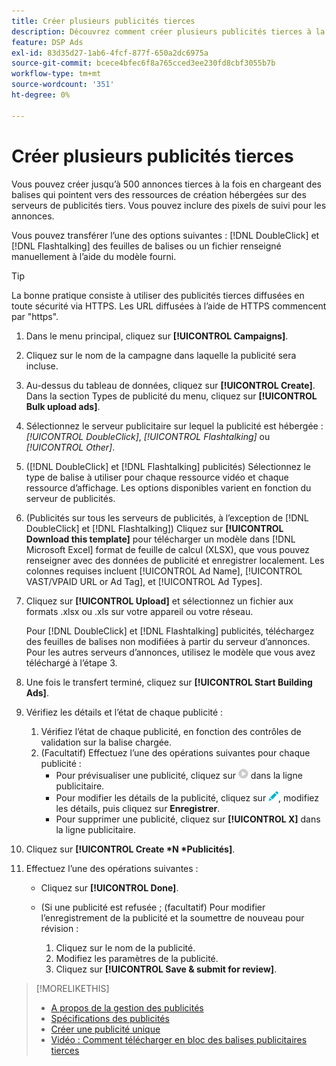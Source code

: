```yaml
---
title: Créer plusieurs publicités tierces
description: Découvrez comment créer plusieurs publicités tierces à la fois.
feature: DSP Ads
exl-id: 83d35d27-1ab6-4fcf-877f-650a2dc6975a
source-git-commit: bcece4bfec6f8a765cced3ee230fd8cbf3055b7b
workflow-type: tm+mt
source-wordcount: '351'
ht-degree: 0%

---
```


# Créer plusieurs publicités tierces

Vous pouvez créer jusqu’à 500 annonces tierces à la fois en chargeant des balises qui pointent vers des ressources de création hébergées sur des serveurs de publicités tiers. Vous pouvez inclure des pixels de suivi pour les annonces.<!-- The bulksheet template for other ad servers says you can include 200. Which is it: 200 or 500? -->

Vous pouvez transférer l’une des options suivantes : [!DNL DoubleClick] et [!DNL Flashtalking] des feuilles de balises ou un fichier renseigné manuellement à l’aide du modèle fourni.

>[!TIP]
>
> La bonne pratique consiste à utiliser des publicités tierces diffusées en toute sécurité via HTTPS. Les URL diffusées à l’aide de HTTPS commencent par &quot;https&quot;.

1. Dans le menu principal, cliquez sur **[!UICONTROL Campaigns]**.

1. Cliquez sur le nom de la campagne dans laquelle la publicité sera incluse.

1. Au-dessus du tableau de données, cliquez sur **[!UICONTROL Create]**. Dans la section Types de publicité du menu, cliquez sur **[!UICONTROL Bulk upload ads]**.

1. Sélectionnez le serveur publicitaire sur lequel la publicité est hébergée : *[!UICONTROL DoubleClick]*, *[!UICONTROL Flashtalking]* ou *[!UICONTROL Other]*.

1. ([!DNL DoubleClick] et [!DNL Flashtalking] publicités) Sélectionnez le type de balise à utiliser pour chaque ressource vidéo et chaque ressource d’affichage. Les options disponibles varient en fonction du serveur de publicités.

1. (Publicités sur tous les serveurs de publicités, à l’exception de [!DNL DoubleClick] et [!DNL Flashtalking]) Cliquez sur **[!UICONTROL Download this template]** pour télécharger un modèle dans [!DNL Microsoft Excel] format de feuille de calcul (XLSX), que vous pouvez renseigner avec des données de publicité et enregistrer localement. Les colonnes requises incluent [!UICONTROL Ad Name], [!UICONTROL VAST/VPAID URL or Ad Tag], et [!UICONTROL Ad Types].

1. Cliquez sur **[!UICONTROL Upload]** et sélectionnez un fichier aux formats .xlsx ou .xls sur votre appareil ou votre réseau.

   Pour [!DNL DoubleClick] et [!DNL Flashtalking] publicités, téléchargez des feuilles de balises non modifiées à partir du serveur d’annonces. Pour les autres serveurs d’annonces, utilisez le modèle que vous avez téléchargé à l’étape 3.

1. Une fois le transfert terminé, cliquez sur **[!UICONTROL Start Building Ads]**.

1. Vérifiez les détails et l’état de chaque publicité :

   1. Vérifiez l’état de chaque publicité, en fonction des contrôles de validation sur la balise chargée.
   1. (Facultatif) Effectuez l’une des opérations suivantes pour chaque publicité :
      * Pour prévisualiser une publicité, cliquez sur ![play](/help/dsp/assets/play.png) dans la ligne publicitaire.
      * Pour modifier les détails de la publicité, cliquez sur ![edit](/help/dsp/assets/edit.png), modifiez les détails, puis cliquez sur **Enregistrer**.
      * Pour supprimer une publicité, cliquez sur **[!UICONTROL X]** dans la ligne publicitaire.

1. Cliquez sur **[!UICONTROL Create *N *Publicités]**.

1. Effectuez l’une des opérations suivantes :

   * Cliquez sur **[!UICONTROL Done]**.

   * (Si une publicité est refusée ; (facultatif) Pour modifier l’enregistrement de la publicité et la soumettre de nouveau pour révision :
      1. Cliquez sur le nom de la publicité.
      1. Modifiez les paramètres de la publicité.
      1. Cliquez sur **[!UICONTROL Save & submit for review]**.

>[!MORELIKETHIS]
>
>* [A propos de la gestion des publicités](ad-about.md)
>* [Spécifications des publicités](ad-specs.md)
>* [Créer une publicité unique](ad-create.md)
>* [Vidéo : Comment télécharger en bloc des balises publicitaires tierces](https://experienceleague.adobe.com/docs/advertising-cloud-learn/tutorials/dsp/bulk-upload-third-party-ad-tags.html)


